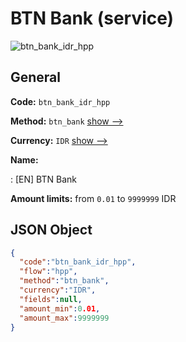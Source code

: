 
# BTN Bank (service) 
![btn_bank_idr_hpp](https://static.openfintech.io/payment_methods/btn_bank_idr_hpp/logo.svg?w=400&c=v0.59.26#w200)  

## General 
 
**Code:** `btn_bank_idr_hpp` 
 
**Method:** `btn_bank` 
 [show -->](/payment-methods/btn_bank/) 
 
**Currency:** `IDR` [show -->](/currencies/IDR/) 
 
**Name:** 
 
:	[EN] BTN Bank 
 
**Amount limits:** from `0.01` to `9999999` IDR 

## JSON Object 

```json
{
  "code":"btn_bank_idr_hpp",
  "flow":"hpp",
  "method":"btn_bank",
  "currency":"IDR",
  "fields":null,
  "amount_min":0.01,
  "amount_max":9999999
}
```  
